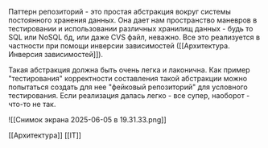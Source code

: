 Паттерн репозиторий - это простая абстракция вокруг системы постоянного хранения данных. Она дает нам пространство маневров в тестировании и использовании различных хранилищ данных - будь то SQL или NoSQL бд, или даже CVS файл, неважно. Все это реализуется в частности при помощи инверсии зависимостей ([[Архитектура. Инверсия зависимостей]]). 

Такая абстракция должна быть очень легка и лаконична. Как пример "тестирования" корректности составления такой абстракции можно попытаться создать для нее "фейковый репозиторий" для условного тестирования. Если реализация далась легко - все супер, наоборот - что-то не так.

![[Снимок экрана 2025-06-05 в 19.31.33.png]]

[[Архитектура]] [[IT]]